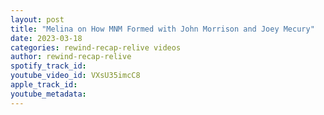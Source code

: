 ```yaml
---
layout: post
title: "Melina on How MNM Formed with John Morrison and Joey Mecury"
date: 2023-03-18
categories: rewind-recap-relive videos
author: rewind-recap-relive
spotify_track_id: 
youtube_video_id: VXsU35imcC8
apple_track_id: 
youtube_metadata: 
---
```

